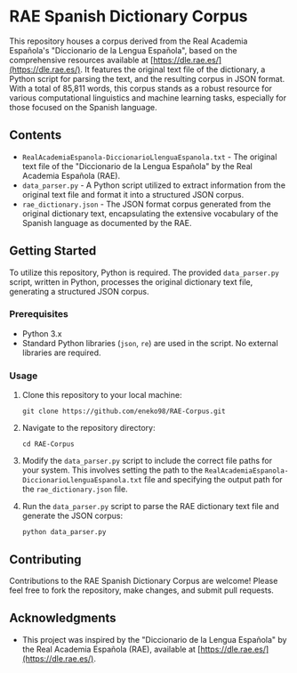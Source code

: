 # RAE Spanish Dictionary Corpus

This repository houses a corpus derived from the Real Academia Española's "Diccionario de la Lengua Española", based on the comprehensive resources available at [https://dle.rae.es/](https://dle.rae.es/). It features the original text file of the dictionary, a Python script for parsing the text, and the resulting corpus in JSON format. With a total of 85,811 words, this corpus stands as a robust resource for various computational linguistics and machine learning tasks, especially for those focused on the Spanish language.

## Contents

- `RealAcademiaEspanola-DiccionarioLlenguaEspanola.txt` - The original text file of the "Diccionario de la Lengua Española" by the Real Academia Española (RAE).
- `data_parser.py` - A Python script utilized to extract information from the original text file and format it into a structured JSON corpus.
- `rae_dictionary.json` - The JSON format corpus generated from the original dictionary text, encapsulating the extensive vocabulary of the Spanish language as documented by the RAE.

## Getting Started

To utilize this repository, Python is required. The provided `data_parser.py` script, written in Python, processes the original dictionary text file, generating a structured JSON corpus.

### Prerequisites

- Python 3.x
- Standard Python libraries (`json`, `re`) are used in the script. No external libraries are required.

### Usage

1. Clone this repository to your local machine:

    ```
    git clone https://github.com/eneko98/RAE-Corpus.git
    ```

2. Navigate to the repository directory:
    ```
    cd RAE-Corpus
    ```

3. Modify the `data_parser.py` script to include the correct file paths for your system. This involves setting the path to the `RealAcademiaEspanola-DiccionarioLlenguaEspanola.txt` file and specifying the output path for the `rae_dictionary.json` file.
4. Run the `data_parser.py` script to parse the RAE dictionary text file and generate the JSON corpus:
    ```
    python data_parser.py
    ```

## Contributing

Contributions to the RAE Spanish Dictionary Corpus are welcome! Please feel free to fork the repository, make changes, and submit pull requests.

## Acknowledgments

- This project was inspired by the "Diccionario de la Lengua Española" by the Real Academia Española (RAE), available at [https://dle.rae.es/](https://dle.rae.es/).
